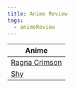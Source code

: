 ```yaml
---
title: Anime Review
tags:
  - animeReview
---
```


| Anime                         |
| ----------------------------- |
| [Ragna Crimson](RagnaCrimson) |
| [Shy](Shy)                    |
